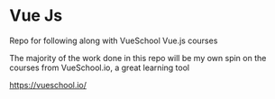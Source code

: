 # Vue Js
Repo for following along with VueSchool Vue.js courses

The majority of the work done in this repo will be my own spin on the courses from VueSchool.io, a great learning tool

https://vueschool.io/
